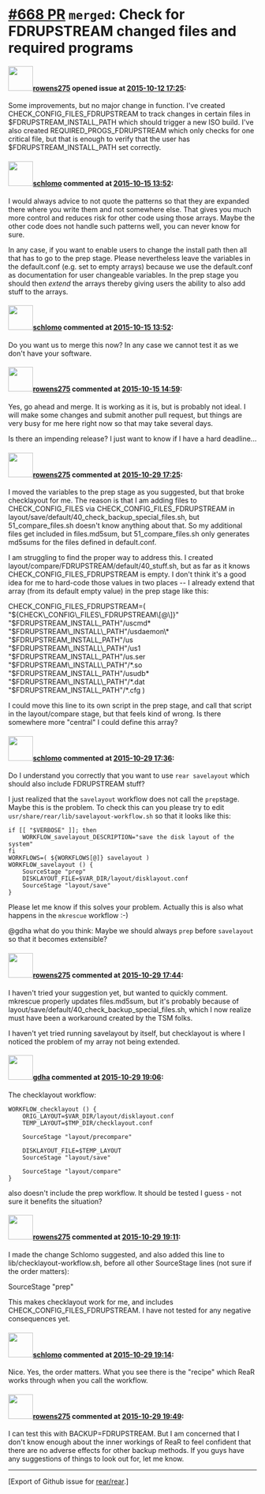 [\#668 PR](https://github.com/rear/rear/pull/668) `merged`: Check for FDRUPSTREAM changed files and required programs
=====================================================================================================================

#### <img src="https://avatars.githubusercontent.com/u/14808030?v=4" width="50">[rowens275](https://github.com/rowens275) opened issue at [2015-10-12 17:25](https://github.com/rear/rear/pull/668):

Some improvements, but no major change in function. I've created
CHECK\_CONFIG\_FILES\_FDRUPSTREAM to track changes in certain files in
$FDRUPSTREAM\_INSTALL\_PATH which should trigger a new ISO build. I've
also created REQUIRED\_PROGS\_FDRUPSTREAM which only checks for one
critical file, but that is enough to verify that the user has
$FDRUPSTREAM\_INSTALL\_PATH set correctly.

#### <img src="https://avatars.githubusercontent.com/u/101384?v=4" width="50">[schlomo](https://github.com/schlomo) commented at [2015-10-15 13:52](https://github.com/rear/rear/pull/668#issuecomment-148393353):

I would always advice to not quote the patterns so that they are
expanded there where you write them and not somewhere else. That gives
you much more control and reduces risk for other code using those
arrays. Maybe the other code does not handle such patterns well, you can
never know for sure.

In any case, if you want to enable users to change the install path then
all that has to go to the prep stage. Please nevertheless leave the
variables in the default.conf (e.g. set to empty arrays) because we use
the default.conf as documentation for user changeable variables. In the
prep stage you should then *extend* the arrays thereby giving users the
ability to also add stuff to the arrays.

#### <img src="https://avatars.githubusercontent.com/u/101384?v=4" width="50">[schlomo](https://github.com/schlomo) commented at [2015-10-15 13:52](https://github.com/rear/rear/pull/668#issuecomment-148393456):

Do you want us to merge this now? In any case we cannot test it as we
don't have your software.

#### <img src="https://avatars.githubusercontent.com/u/14808030?v=4" width="50">[rowens275](https://github.com/rowens275) commented at [2015-10-15 14:59](https://github.com/rear/rear/pull/668#issuecomment-148412586):

Yes, go ahead and merge. It is working as it is, but is probably not
ideal. I will make some changes and submit another pull request, but
things are very busy for me here right now so that may take several
days.

Is there an impending release? I just want to know if I have a hard
deadline...

#### <img src="https://avatars.githubusercontent.com/u/14808030?v=4" width="50">[rowens275](https://github.com/rowens275) commented at [2015-10-29 17:25](https://github.com/rear/rear/pull/668#issuecomment-152256561):

I moved the variables to the prep stage as you suggested, but that broke
checklayout for me. The reason is that I am adding files to
CHECK\_CONFIG\_FILES via CHECK\_CONFIG\_FILES\_FDRUPSTREAM in
layout/save/default/40\_check\_backup\_special\_files.sh, but
51\_compare\_files.sh doesn't know anything about that. So my additional
files get included in files.md5sum, but 51\_compare\_files.sh only
generates md5sums for the files defined in default.conf.

I am struggling to find the proper way to address this. I created
layout/compare/FDRUPSTREAM/default/40\_stuff.sh, but as far as it knows
CHECK\_CONFIG\_FILES\_FDRUPSTREAM is empty. I don't think it's a good
idea for me to hard-code those values in two places -- I already extend
that array (from its default empty value) in the prep stage like this:

CHECK\_CONFIG\_FILES\_FDRUPSTREAM=(
"${CHECK\_CONFIG\_FILES\_FDRUPSTREAM\[@\]}"
"$FDRUPSTREAM\_INSTALL\_PATH"/uscmd\*
"$FDRUPSTREAM\_INSTALL\_PATH"/usdaemon\*
"$FDRUPSTREAM\_INSTALL\_PATH"/us "$FDRUPSTREAM\_INSTALL\_PATH"/us1
"$FDRUPSTREAM\_INSTALL\_PATH"/us.ser "$FDRUPSTREAM\_INSTALL\_PATH"/*.so
"$FDRUPSTREAM\_INSTALL\_PATH"/usudb* "$FDRUPSTREAM\_INSTALL\_PATH"/*.dat
"$FDRUPSTREAM\_INSTALL\_PATH"/*.cfg )

I could move this line to its own script in the prep stage, and call
that script in the layout/compare stage, but that feels kind of wrong.
Is there somewhere more "central" I could define this array?

#### <img src="https://avatars.githubusercontent.com/u/101384?v=4" width="50">[schlomo](https://github.com/schlomo) commented at [2015-10-29 17:36](https://github.com/rear/rear/pull/668#issuecomment-152259597):

Do I understand you correctly that you want to use `rear savelayout`
which should also include FDRUPSTREAM stuff?

I just realized that the `savelayout` workflow does not call the
`prep`stage. Maybe this is the problem. To check this can you please try
to edit `usr/share/rear/lib/savelayout-workflow.sh` so that it looks
like this:

    if [[ "$VERBOSE" ]]; then
        WORKFLOW_savelayout_DESCRIPTION="save the disk layout of the system"
    fi
    WORKFLOWS=( ${WORKFLOWS[@]} savelayout )
    WORKFLOW_savelayout () {
        SourceStage "prep"
        DISKLAYOUT_FILE=$VAR_DIR/layout/disklayout.conf
        SourceStage "layout/save"
    }

Please let me know if this solves your problem. Actually this is also
what happens in the `mkrescue` workflow :-)

@gdha what do you think: Maybe we should always `prep` before
`savelayout` so that it becomes extensible?

#### <img src="https://avatars.githubusercontent.com/u/14808030?v=4" width="50">[rowens275](https://github.com/rowens275) commented at [2015-10-29 17:44](https://github.com/rear/rear/pull/668#issuecomment-152262170):

I haven't tried your suggestion yet, but wanted to quickly comment.
mkrescue properly updates files.md5sum, but it's probably because of
layout/save/default/40\_check\_backup\_special\_files.sh, which I now
realize must have been a workaround created by the TSM folks.

I haven't yet tried running savelayout by itself, but checklayout is
where I noticed the problem of my array not being extended.

#### <img src="https://avatars.githubusercontent.com/u/888633?u=cdaeb31efcc0048d3619651aa18dd4b76e636b21&v=4" width="50">[gdha](https://github.com/gdha) commented at [2015-10-29 19:06](https://github.com/rear/rear/pull/668#issuecomment-152289063):

The checklayout workflow:

    WORKFLOW_checklayout () {
        ORIG_LAYOUT=$VAR_DIR/layout/disklayout.conf
        TEMP_LAYOUT=$TMP_DIR/checklayout.conf

        SourceStage "layout/precompare"

        DISKLAYOUT_FILE=$TEMP_LAYOUT
        SourceStage "layout/save"

        SourceStage "layout/compare"
    }

also doesn't include the prep workflow. It should be tested I guess -
not sure it benefits the situation?

#### <img src="https://avatars.githubusercontent.com/u/14808030?v=4" width="50">[rowens275](https://github.com/rowens275) commented at [2015-10-29 19:11](https://github.com/rear/rear/pull/668#issuecomment-152290610):

I made the change Schlomo suggested, and also added this line to
lib/checklayout-workflow.sh, before all other SourceStage lines (not
sure if the order matters):

SourceStage "prep"

This makes checklayout work for me, and includes
CHECK\_CONFIG\_FILES\_FDRUPSTREAM. I have not tested for any negative
consequences yet.

#### <img src="https://avatars.githubusercontent.com/u/101384?v=4" width="50">[schlomo](https://github.com/schlomo) commented at [2015-10-29 19:14](https://github.com/rear/rear/pull/668#issuecomment-152291393):

Nice. Yes, the order matters. What you see there is the "recipe" which
ReaR works through when you call the workflow.

#### <img src="https://avatars.githubusercontent.com/u/14808030?v=4" width="50">[rowens275](https://github.com/rowens275) commented at [2015-10-29 19:49](https://github.com/rear/rear/pull/668#issuecomment-152299835):

I can test this with BACKUP=FDRUPSTREAM. But I am concerned that I don't
know enough about the inner workings of ReaR to feel confident that
there are no adverse effects for other backup methods. If you guys have
any suggestions of things to look out for, let me know.

------------------------------------------------------------------------

\[Export of Github issue for
[rear/rear](https://github.com/rear/rear).\]
